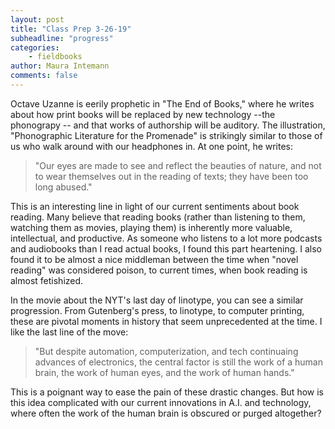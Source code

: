 ```yaml
---
layout: post
title: "Class Prep 3-26-19"
subheadline: "progress"
categories:
    - fieldbooks
author: Maura Intemann
comments: false
---
```


Octave Uzanne is eerily prophetic in "The End of Books," where he writes about how print books will be replaced by new technology --the phonograpy -- and that works of authorship will be auditory. The illustration, "Phonographic Literature for the Promenade" is strikingly similar to those of us who walk around with our headphones in. At one point, he writes:

>"Our eyes are made to see and reflect the beauties of nature, and not to wear themselves out in the reading of texts; they have been too long abused."

This is an interesting line in light of our current sentiments about book reading. Many believe that reading books (rather than listening to them, watching them as movies, playing them) is inherently more valuable, intellectual, and productive. As someone who listens to a lot more podcasts and audiobooks than I read actual books, I found this part heartening. I also found it to be almost a nice middleman between the time when "novel reading" was considered poison, to current times, when book reading is almost fetishized. 

In the movie about the NYT's last day of linotype, you can see a similar progression. From Gutenberg's press, to linotype, to computer printing, these are pivotal moments in history that seem unprecedented at the time. I like the last line of the move:

>"But despite automation, computerization, and tech continuaing advances of electronics, the central factor is still the work of a human brain, the work of human eyes, and the work of human hands."

This is a poignant way to ease the pain of these drastic changes. But how is this idea complicated with our current innovations in A.I. and technology, where often the work of the human brain is obscured or purged altogether?